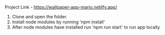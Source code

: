 Project Link - https://wallpaper-app-mario.netlify.app/
1. Clone and open the folder.
2. Install node modules by running 'npm install'
3. After node modules have installed run 'npm run start' to run app locally
